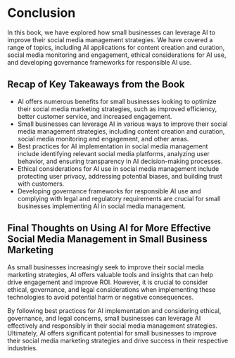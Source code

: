 # Conclusion

In this book, we have explored how small businesses can leverage AI to improve their social media management strategies. We have covered a range of topics, including AI applications for content creation and curation, social media monitoring and engagement, ethical considerations for AI use, and developing governance frameworks for responsible AI use.

Recap of Key Takeaways from the Book
------------------------------------

* AI offers numerous benefits for small businesses looking to optimize their social media marketing strategies, such as improved efficiency, better customer service, and increased engagement.
* Small businesses can leverage AI in various ways to improve their social media management strategies, including content creation and curation, social media monitoring and engagement, and other areas.
* Best practices for AI implementation in social media management include identifying relevant social media platforms, analyzing user behavior, and ensuring transparency in AI decision-making processes.
* Ethical considerations for AI use in social media management include protecting user privacy, addressing potential biases, and building trust with customers.
* Developing governance frameworks for responsible AI use and complying with legal and regulatory requirements are crucial for small businesses implementing AI in social media management.

Final Thoughts on Using AI for More Effective Social Media Management in Small Business Marketing
-------------------------------------------------------------------------------------------------

As small businesses increasingly seek to improve their social media marketing strategies, AI offers valuable tools and insights that can help drive engagement and improve ROI. However, it is crucial to consider ethical, governance, and legal considerations when implementing these technologies to avoid potential harm or negative consequences.

By following best practices for AI implementation and considering ethical, governance, and legal concerns, small businesses can leverage AI effectively and responsibly in their social media management strategies. Ultimately, AI offers significant potential for small businesses to improve their social media marketing strategies and drive success in their respective industries.